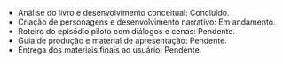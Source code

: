- Análise do livro e desenvolvimento conceitual: Concluído.
- Criação de personagens e desenvolvimento narrativo: Em andamento.
- Roteiro do episódio piloto com diálogos e cenas: Pendente.
- Guia de produção e material de apresentação: Pendente.
- Entrega dos materiais finais ao usuário: Pendente.

